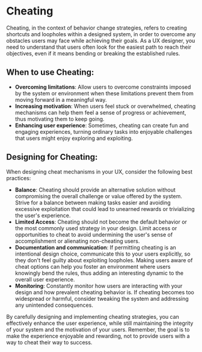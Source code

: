 # Cheating

Cheating, in the context of behavior change strategies, refers to creating shortcuts and loopholes within a designed system, in order to overcome any obstacles users may face while achieving their goals. As a UX designer, you need to understand that users often look for the easiest path to reach their objectives, even if it means bending or breaking the established rules.

## When to use Cheating:

- **Overcoming limitations**: Allow users to overcome constraints imposed by the system or environment when these limitations prevent them from moving forward in a meaningful way.
- **Increasing motivation**: When users feel stuck or overwhelmed, cheating mechanisms can help them feel a sense of progress or achievement, thus motivating them to keep going.
- **Enhancing user experience**: Sometimes, cheating can create fun and engaging experiences, turning ordinary tasks into enjoyable challenges that users might enjoy exploring and exploiting.

## Designing for Cheating:

When designing cheat mechanisms in your UX, consider the following best practices:

- **Balance**: Cheating should provide an alternative solution without compromising the overall challenge or value offered by the system. Strive for a balance between making tasks easier and avoiding excessive exploitation that could lead to unearned rewards or trivializing the user's experience.
- **Limited Access**: Cheating should not become the default behavior or the most commonly used strategy in your design. Limit access or opportunities to cheat to avoid undermining the user's sense of accomplishment or alienating non-cheating users.
- **Documentation and communication**: If permitting cheating is an intentional design choice, communicate this to your users explicitly, so they don't feel guilty about exploiting loopholes. Making users aware of cheat options can help you foster an environment where users knowingly bend the rules, thus adding an interesting dynamic to the overall user experience.
- **Monitoring**: Constantly monitor how users are interacting with your design and how prevalent cheating behavior is. If cheating becomes too widespread or harmful, consider tweaking the system and addressing any unintended consequences.

By carefully designing and implementing cheating strategies, you can effectively enhance the user experience, while still maintaining the integrity of your system and the motivation of your users. Remember, the goal is to make the experience enjoyable and rewarding, not to provide users with a way to cheat their way to success.